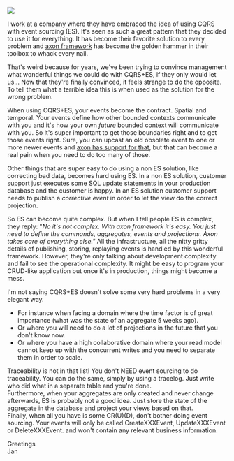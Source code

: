   
  

![](http://cdn.akamai.steamstatic.com/steamcommunity/public/images/avatars/2a/2a84d2f02e52beeb884fe1a472ee596d03db20f3_full.jpg)

I work at a company where they have embraced the idea of using CQRS with event sourcing (ES). It's seen as such a great pattern that they decided to use it for everything. It has become their favorite solution to every problem and [axon framework](http://www.axonframework.org/) has become the golden hammer in their toolbox to whack every nail.  
  
That's weird because for years, we've been trying to convince management what wonderful things we could do with CQRS+ES, if they only would let us... Now that they're finally convinced, it feels strange to do the opposite. To tell them what a terrible idea this is when used as the solution for the wrong problem.  
  
When using CQRS+ES, your events become the contract. Spatial and temporal. Your events define how other bounded contexts communicate with you and it's how your own _future_ bounded context will communicate with you. So it's super important to get those boundaries right and to get those events right. Sure, you can upcast an old obsolete event to one or more newer events and [axon has support for that](http://www.axonframework.org/docs/2.4/repositories-and-event-stores.html#event-upcasting), but that can become a real pain when you need to do too many of those.  
  
Other things that are super easy to do using a non ES solution, like correcting bad data, becomes hard using ES. In a non ES solution, customer support just executes some SQL update statements in your production database and the customer is happy. In an ES solution customer support needs to publish a _corrective event_ in order to let the view do the correct projection.  
  
So ES can become quite complex. But when I tell people ES is complex, they reply: "_No it's not complex. With axon framework it's easy. You just need to define the commands, aggregates, events and projections. Axon takes care of everything else."_ All the infrastructure, all the nitty gritty details of publishing, storing, replaying events is handled by this wonderful framework. However, they're only talking about development complexity and fail to see the operational complexity. It might be easy to program your CRUD-like application but once it's in production, things might become a mess.  
  
I'm not saying CQRS+ES doesn't solve some very hard problems in a very elegant way.  

*   For instance when facing a domain where the time factor is of great importance (what was the state of an aggregate 5 weeks ago).
*   Or where you will need to do a lot of projections in the future that you don't know now. 
*   Or where you have a high collaborative domain where your read model cannot keep up with the concurrent writes and you need to separate them in order to scale.

Traceability is not in that list! You don't NEED event sourcing to do traceability. You can do the same, simply by using a tracelog. Just write who did what in a separate table and you're done.   
Furthermore, when your aggregates are only created and never change afterwards, ES is probably not a good idea. Just store the state of the aggregate in the database and project your views based on that.  
Finally, when all you have is some CR(U)(D), don't bother doing event sourcing. Your events will only be called CreateXXXEvent, UpdateXXXEvent or DeleteXXXEvent. and won't contain any relevant business information.  
  
Greetings  
Jan